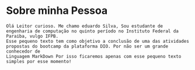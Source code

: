 # **Sobre minha Pessoa**

    Olá Leitor curioso. Me chamo eduardo Silva, Sou estudante de engenharia de computação no quinto período no Instituto Federal da Paraiba, vulgo IFPB.
    Esse pequeno texto tem como objetivo a conclusão de uma das atividades propostas do bootcamp da plataforma DIO. Por não ser um grande conhecedor de
    Linguagem MarkDown Por isso ficaremos apenas com esse pequeno texto simples por esse momento!